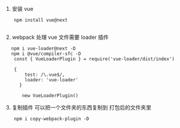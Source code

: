 1. 安装 vue

```
    npm install vue@next


```

2. webpack 处理 vue 文件需要 loader 插件

```
   npm i vue-loader@next -D
   npm i @vue/compiler-sfc -D
    const { VueLoaderPlugin } = require('vue-loader/dist/index')

    {
        test: /\.vue$/,
        loader: 'vue-loader'
      }

       new VueLoaderPlugin()

```

3.  复制插件 可以把一个文件夹的东西复制到 打包后的文件夹里

```
    npm i copy-webpack-plugin -D

```
